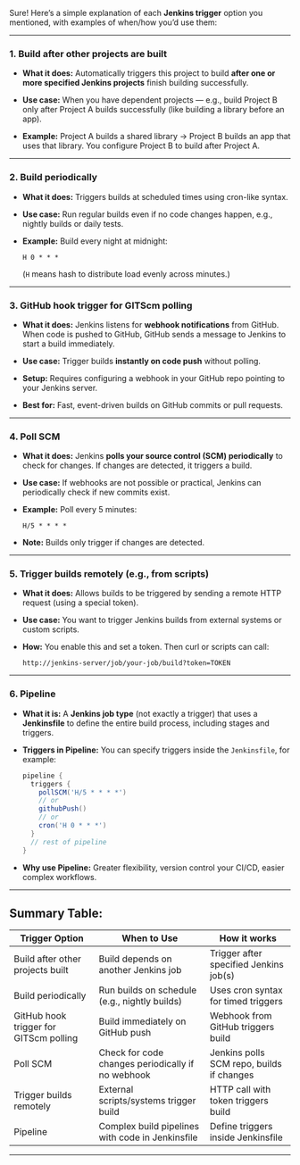 Sure! Here’s a simple explanation of each **Jenkins trigger** option you mentioned, with examples of when/how you’d use them:

---

### 1. **Build after other projects are built**

* **What it does:**
  Automatically triggers this project to build **after one or more specified Jenkins projects** finish building successfully.

* **Use case:**
  When you have dependent projects — e.g., build Project B only after Project A builds successfully (like building a library before an app).

* **Example:**
  Project A builds a shared library → Project B builds an app that uses that library. You configure Project B to build after Project A.

---

### 2. **Build periodically**

* **What it does:**
  Triggers builds at scheduled times using cron-like syntax.

* **Use case:**
  Run regular builds even if no code changes happen, e.g., nightly builds or daily tests.

* **Example:**
  Build every night at midnight:

  ```
  H 0 * * *
  ```

  (`H` means hash to distribute load evenly across minutes.)

---

### 3. **GitHub hook trigger for GITScm polling**

* **What it does:**
  Jenkins listens for **webhook notifications** from GitHub. When code is pushed to GitHub, GitHub sends a message to Jenkins to start a build immediately.

* **Use case:**
  Trigger builds **instantly on code push** without polling.

* **Setup:**
  Requires configuring a webhook in your GitHub repo pointing to your Jenkins server.

* **Best for:**
  Fast, event-driven builds on GitHub commits or pull requests.

---

### 4. **Poll SCM**

* **What it does:**
  Jenkins **polls your source control (SCM) periodically** to check for changes. If changes are detected, it triggers a build.

* **Use case:**
  If webhooks are not possible or practical, Jenkins can periodically check if new commits exist.

* **Example:**
  Poll every 5 minutes:

  ```
  H/5 * * * *
  ```

* **Note:**
  Builds only trigger if changes are detected.

---

### 5. **Trigger builds remotely (e.g., from scripts)**

* **What it does:**
  Allows builds to be triggered by sending a remote HTTP request (using a special token).

* **Use case:**
  You want to trigger Jenkins builds from external systems or custom scripts.

* **How:**
  You enable this and set a token. Then curl or scripts can call:

  ```
  http://jenkins-server/job/your-job/build?token=TOKEN
  ```

---

### 6. **Pipeline**

* **What it is:**
  A **Jenkins job type** (not exactly a trigger) that uses a **Jenkinsfile** to define the entire build process, including stages and triggers.

* **Triggers in Pipeline:**
  You can specify triggers inside the `Jenkinsfile`, for example:

  ```groovy
  pipeline {
    triggers {
      pollSCM('H/5 * * * *')
      // or
      githubPush()
      // or
      cron('H 0 * * *')
    }
    // rest of pipeline
  }
  ```

* **Why use Pipeline:**
  Greater flexibility, version control your CI/CD, easier complex workflows.

---

## Summary Table:

| Trigger Option                         | When to Use                                       | How it works                              |
| -------------------------------------- | ------------------------------------------------- | ----------------------------------------- |
| Build after other projects built       | Build depends on another Jenkins job              | Trigger after specified Jenkins job(s)    |
| Build periodically                     | Run builds on schedule (e.g., nightly builds)     | Uses cron syntax for timed triggers       |
| GitHub hook trigger for GITScm polling | Build immediately on GitHub push                  | Webhook from GitHub triggers build        |
| Poll SCM                               | Check for code changes periodically if no webhook | Jenkins polls SCM repo, builds if changes |
| Trigger builds remotely                | External scripts/systems trigger build            | HTTP call with token triggers build       |
| Pipeline                               | Complex build pipelines with code in Jenkinsfile  | Define triggers inside Jenkinsfile        |

---

